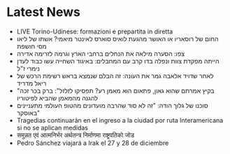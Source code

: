 # Latest News
-  LIVE Torino-Udinese: formazioni e prepartita in diretta
-  החום של רוסאריו או האושר מהגעת לואיס סוארס לאינטר מיאמי? אשתו של ליאו מסי חושפת
-  צפו: הסערה מילאה את הנחלים ברחבי הארץ וגרמה לזרימה אדירה
-  הייתה מפקדת צוות ונפלה בדו קרב עם המחבלים: באיגוד השחייה עשו כבוד לעדן נימרי ז"ל
-  לאחר שדויד אלאבה גמר את העונה: זה הבלם שנמצא בראש רשימת הרכש של ריאל מדריד
-  "בקיץ אמרתם שהוא גאון, פתאום הוא מאמן רע? תפסיקו לזלזל": ברק בכר זכה להגנה מהמאמן שהביא לפיטוריו
-  סוכנו של גלוך הודה: "זה לא סוד שהרבה מועדונים מהטופ העולמי מתעניינים באוסקר"
-  Tragedias continuarán en el ingreso a la ciudad por ruta Interamericana si no se aplican medidas
-  समुन्नत एवं आत्मनिर्भर अर्थतन्त्र निर्माणमा राष्ट्रपतिको जोड
-  Pedro Sánchez viajará a Irak el 27 y 28 de diciembre
